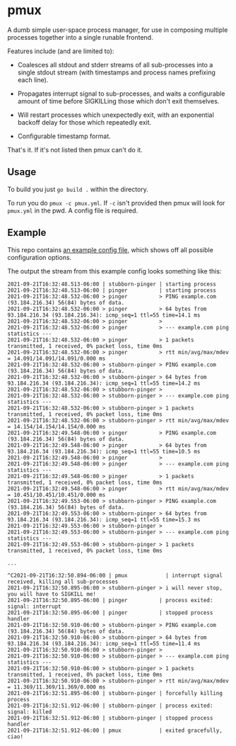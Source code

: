 # pmux

A dumb simple user-space process manager, for use in composing multiple
processes together into a single runable frontend.

Features include (and are limited to):

* Coalesces all stdout and stderr streams of all sub-processes into a single
  stdout stream (with timestamps and process names prefixing each line).

* Propagates interrupt signal to sub-processes, and waits a configurable amount
  of time before SIGKILLing those which don't exit themselves.

* Will restart processes which unexpectedly exit, with an exponential backoff
  delay for those which repeatedly exit.

* Configurable timestamp format.

That's it. If it's not listed then pmux can't do it.

## Usage

To build you just `go build .` within the directory.

To run you do `pmux -c pmux.yml`. If `-c` isn't provided then pmux will look for
`pmux.yml` in the pwd. A config file is required.

## Example

This repo contains [an example config file](pmux-example.yml), which shows off
all possible configuration options.

The output the stream from this example config looks something like this:

```
2021-09-21T16:32:48.513-06:00 | stubborn-pinger | starting process
2021-09-21T16:32:48.513-06:00 | pinger          | starting process
2021-09-21T16:32:48.532-06:00 > pinger          > PING example.com (93.184.216.34) 56(84) bytes of data.
2021-09-21T16:32:48.532-06:00 > pinger          > 64 bytes from 93.184.216.34 (93.184.216.34): icmp_seq=1 ttl=55 time=14.1 ms
2021-09-21T16:32:48.532-06:00 > pinger          >
2021-09-21T16:32:48.532-06:00 > pinger          > --- example.com ping statistics ---
2021-09-21T16:32:48.532-06:00 > pinger          > 1 packets transmitted, 1 received, 0% packet loss, time 0ms
2021-09-21T16:32:48.532-06:00 > pinger          > rtt min/avg/max/mdev = 14.091/14.091/14.091/0.000 ms
2021-09-21T16:32:48.532-06:00 > stubborn-pinger > PING example.com (93.184.216.34) 56(84) bytes of data.
2021-09-21T16:32:48.532-06:00 > stubborn-pinger > 64 bytes from 93.184.216.34 (93.184.216.34): icmp_seq=1 ttl=55 time=14.2 ms
2021-09-21T16:32:48.532-06:00 > stubborn-pinger >
2021-09-21T16:32:48.532-06:00 > stubborn-pinger > --- example.com ping statistics ---
2021-09-21T16:32:48.532-06:00 > stubborn-pinger > 1 packets transmitted, 1 received, 0% packet loss, time 0ms
2021-09-21T16:32:48.532-06:00 > stubborn-pinger > rtt min/avg/max/mdev = 14.154/14.154/14.154/0.000 ms
2021-09-21T16:32:49.548-06:00 > pinger          > PING example.com (93.184.216.34) 56(84) bytes of data.
2021-09-21T16:32:49.548-06:00 > pinger          > 64 bytes from 93.184.216.34 (93.184.216.34): icmp_seq=1 ttl=55 time=10.5 ms
2021-09-21T16:32:49.548-06:00 > pinger          >
2021-09-21T16:32:49.548-06:00 > pinger          > --- example.com ping statistics ---
2021-09-21T16:32:49.548-06:00 > pinger          > 1 packets transmitted, 1 received, 0% packet loss, time 0ms
2021-09-21T16:32:49.548-06:00 > pinger          > rtt min/avg/max/mdev = 10.451/10.451/10.451/0.000 ms
2021-09-21T16:32:49.553-06:00 > stubborn-pinger > PING example.com (93.184.216.34) 56(84) bytes of data.
2021-09-21T16:32:49.553-06:00 > stubborn-pinger > 64 bytes from 93.184.216.34 (93.184.216.34): icmp_seq=1 ttl=55 time=15.3 ms
2021-09-21T16:32:49.553-06:00 > stubborn-pinger >
2021-09-21T16:32:49.553-06:00 > stubborn-pinger > --- example.com ping statistics ---
2021-09-21T16:32:49.553-06:00 > stubborn-pinger > 1 packets transmitted, 1 received, 0% packet loss, time 0ms

...

^C2021-09-21T16:32:50.894-06:00 | pmux            | interrupt signal received, killing all sub-processes
2021-09-21T16:32:50.895-06:00 > stubborn-pinger > i will never stop, you will have to SIGKILL me!
2021-09-21T16:32:50.895-06:00 | pinger          | process exited: signal: interrupt
2021-09-21T16:32:50.895-06:00 | pinger          | stopped process handler
2021-09-21T16:32:50.910-06:00 > stubborn-pinger > PING example.com (93.184.216.34) 56(84) bytes of data.
2021-09-21T16:32:50.910-06:00 > stubborn-pinger > 64 bytes from 93.184.216.34 (93.184.216.34): icmp_seq=1 ttl=55 time=11.4 ms
2021-09-21T16:32:50.910-06:00 > stubborn-pinger >
2021-09-21T16:32:50.910-06:00 > stubborn-pinger > --- example.com ping statistics ---
2021-09-21T16:32:50.910-06:00 > stubborn-pinger > 1 packets transmitted, 1 received, 0% packet loss, time 0ms
2021-09-21T16:32:50.910-06:00 > stubborn-pinger > rtt min/avg/max/mdev = 11.369/11.369/11.369/0.000 ms
2021-09-21T16:32:51.895-06:00 | stubborn-pinger | forcefully killing process
2021-09-21T16:32:51.912-06:00 | stubborn-pinger | process exited: signal: killed
2021-09-21T16:32:51.912-06:00 | stubborn-pinger | stopped process handler
2021-09-21T16:32:51.912-06:00 | pmux            | exited gracefully, ciao!
```
